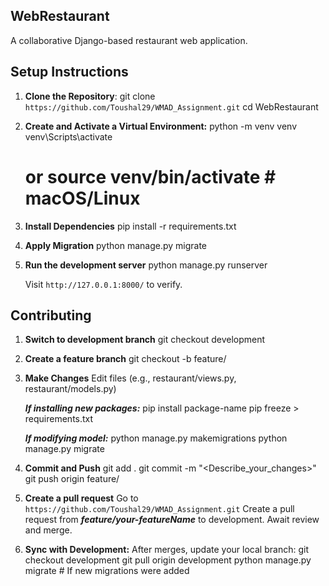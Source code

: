 ## WebRestaurant
A collaborative Django-based restaurant web application.

## Setup Instructions
1. **Clone the Repository**:
   git clone `https://github.com/Toushal29/WMAD_Assignment.git`
   cd WebRestaurant

2. **Create and Activate a Virtual Environment:**
    python -m venv venv
    venv\Scripts\activate
    # or source venv/bin/activate  # macOS/Linux

3. **Install Dependencies**
    pip install -r requirements.txt

4. **Apply Migration**
    python manage.py migrate

5. **Run the development server**
    python manage.py runserver

    Visit `http://127.0.0.1:8000/` to verify.


## Contributing
1. **Switch to development branch**
    git checkout development

2. **Create a feature branch**
    git checkout -b feature/<your-featureName>
    
3. **Make Changes**
    Edit files (e.g., restaurant/views.py, restaurant/models.py)

    ***If installing new packages:***
        pip install package-name
        pip freeze > requirements.txt

    ***If modifying model:***
        python manage.py makemigrations
        python manage.py migrate

4. **Commit and Push**
    git add .
    git commit -m "<Describe_your_changes>"
    git push origin feature/<your-featureName>

5. **Create a pull request**
    Go to `https://github.com/Toushal29/WMAD_Assignment.git`
    Create a pull request from ***feature/your-featureName*** to development.
    Await review and merge.

6. **Sync with Development:**
    After merges, update your local branch:
    git checkout development
    git pull origin development
    python manage.py migrate  # If new migrations were added
